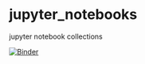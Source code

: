 # jupyter_notebooks

jupyter notebook collections


[![Binder](https://mybinder.org/badge_logo.svg)](https://mybinder.org/v2/gh/davidedifilippo/jupyter_notebooks/HEAD)
